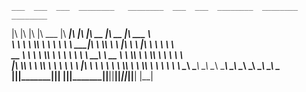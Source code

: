     ___  ___  ___  ________   ________  ___  ___  ________  ________  ________      
   |\  \|\  \|\  \|\   ___  \|\   ____\|\  \|\  \|\   __  \|\   __  \|\   ___  \    
   \ \  \ \  \\\  \ \  \\ \  \ \  \___|\ \  \\\  \ \  \|\  \ \  \|\  \ \  \\ \  \   
 __ \ \  \ \  \\\  \ \  \\ \  \ \  \  __\ \   __  \ \  \\\  \ \  \\\  \ \  \\ \  \  
|\  \\_\  \ \  \\\  \ \  \\ \  \ \  \|\  \ \  \ \  \ \  \\\  \ \  \\\  \ \  \\ \  \ 
\ \________\ \_______\ \__\\ \__\ \_______\ \__\ \__\ \_______\ \_______\ \__\\ \__\
 \|________|\|_______|\|__| \|__|\|_______|\|__|\|__|\|_______|\|_______|\|__| \|__|
                                                    

<!--
**Junghoon-P/Junghoon-P** is a ✨ _special_ ✨ repository because its `README.md` (this file) appears on your GitHub profile.

Here are some ideas to get you started:

- 🔭 I’m currently working on ...
- 🌱 I’m currently learning ...
- 👯 I’m looking to collaborate on ...
- 🤔 I’m looking for help with ...
- 💬 Ask me about ...
- 📫 How to reach me: ...
- 😄 Pronouns: ...
- ⚡ Fun fact: ...
-->
